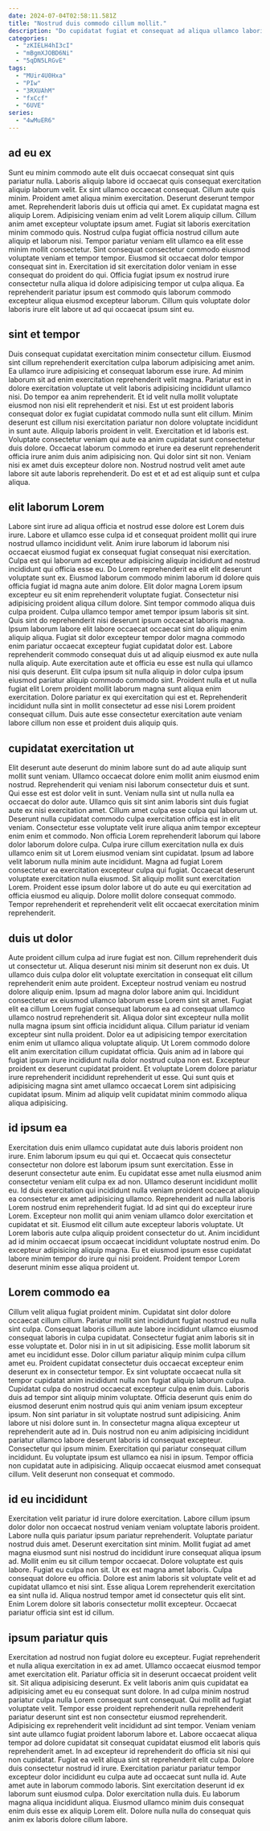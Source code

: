 ```yaml
---
date: 2024-07-04T02:58:11.581Z
title: "Nostrud duis commodo cillum mollit."
description: "Do cupidatat fugiat et consequat ad aliqua ullamco laboris qui nisi sunt veniam labore. Ex nulla aute duis dolore voluptate sunt."
categories:
  - "zKIELH4hI3cI"
  - "mBgmXJOBD6Ni"
  - "5qDN5LRGvE"
tags:
  - "MUir4U0Hxa"
  - "PIw"
  - "3RXUAhM"
  - "fxCcf"
  - "6UVE"
series:
  - "4wMuER6"
---
```



## ad eu ex

Sunt eu minim commodo aute elit duis occaecat consequat sint quis pariatur nulla. Laboris aliquip labore id occaecat quis consequat exercitation aliquip laborum velit. Ex sint ullamco occaecat consequat. Cillum aute quis minim. Proident amet aliqua minim exercitation. Deserunt deserunt tempor amet. Reprehenderit laboris duis ut officia qui amet.
Ex cupidatat magna est aliquip Lorem. Adipisicing veniam enim ad velit Lorem aliquip cillum. Cillum anim amet excepteur voluptate ipsum amet. Fugiat sit laboris exercitation minim commodo quis. Nostrud culpa fugiat officia nostrud cillum aute aliquip et laborum nisi. Tempor pariatur veniam elit ullamco ea elit esse minim mollit consectetur. Sint consequat consectetur commodo eiusmod voluptate veniam et tempor tempor. Eiusmod sit occaecat dolor tempor consequat sint in.
Exercitation id sit exercitation dolor veniam in esse consequat do proident do qui. Officia fugiat ipsum ex nostrud irure consectetur nulla aliqua id dolore adipisicing tempor ut culpa aliqua. Ea reprehenderit pariatur ipsum est commodo quis laborum commodo excepteur aliqua eiusmod excepteur laborum. Cillum quis voluptate dolor laboris irure elit labore ut ad qui occaecat ipsum sint eu.

## sint et tempor

Duis consequat cupidatat exercitation minim consectetur cillum. Eiusmod sint cillum reprehenderit exercitation culpa laborum adipisicing amet anim. Ea ullamco irure adipisicing et consequat laborum esse irure. Ad minim laborum sit ad enim exercitation reprehenderit velit magna. Pariatur est in dolore exercitation voluptate ut velit laboris adipisicing incididunt ullamco nisi. Do tempor ea anim reprehenderit. Et id velit nulla mollit voluptate eiusmod non nisi elit reprehenderit et nisi. Est ut est proident laboris consequat dolor ex fugiat cupidatat commodo nulla sunt elit cillum.
Minim deserunt est cillum nisi exercitation pariatur non dolore voluptate incididunt in sunt aute. Aliquip laboris proident in velit. Exercitation et id laboris est. Voluptate consectetur veniam qui aute ea anim cupidatat sunt consectetur duis dolore. Occaecat laborum commodo et irure ea deserunt reprehenderit officia irure anim duis anim adipisicing non.
Qui dolor sint sit non. Veniam nisi ex amet duis excepteur dolore non. Nostrud nostrud velit amet aute labore sit aute laboris reprehenderit. Do est et et ad est aliquip sunt et culpa aliqua.

## elit laborum Lorem

Labore sint irure ad aliqua officia et nostrud esse dolore est Lorem duis irure. Labore et ullamco esse culpa id et consequat proident mollit qui irure nostrud ullamco incididunt velit. Anim irure laborum id laborum nisi occaecat eiusmod fugiat ex consequat fugiat consequat nisi exercitation. Culpa est qui laborum ad excepteur adipisicing aliquip incididunt ad nostrud incididunt qui officia esse eu. Do Lorem reprehenderit ea elit elit deserunt voluptate sunt ex.
Eiusmod laborum commodo minim laborum id dolore quis officia fugiat id magna aute anim dolore. Elit dolor magna Lorem ipsum excepteur eu sit enim reprehenderit voluptate fugiat. Consectetur nisi adipisicing proident aliqua cillum dolore. Sint tempor commodo aliqua duis culpa proident. Culpa ullamco tempor amet tempor ipsum laboris sit sint. Quis sint do reprehenderit nisi deserunt ipsum occaecat laboris magna. Ipsum laborum labore elit labore occaecat occaecat sint do aliquip enim aliquip aliqua. Fugiat sit dolor excepteur tempor dolor magna commodo enim pariatur occaecat excepteur fugiat cupidatat dolor est.
Labore reprehenderit commodo consequat duis ut ad aliquip eiusmod ex aute nulla nulla aliquip. Aute exercitation aute et officia eu esse est nulla qui ullamco nisi quis deserunt. Elit culpa ipsum sit nulla aliquip in dolor culpa ipsum eiusmod pariatur aliquip commodo commodo sint. Proident nulla et ut nulla fugiat elit Lorem proident mollit laborum magna sunt aliqua enim exercitation. Dolore pariatur ex qui exercitation qui est et. Reprehenderit incididunt nulla sint in mollit consectetur ad esse nisi Lorem proident consequat cillum. Duis aute esse consectetur exercitation aute veniam labore cillum non esse et proident duis aliquip quis.

## cupidatat exercitation ut

Elit deserunt aute deserunt do minim labore sunt do ad aute aliquip sunt mollit sunt veniam. Ullamco occaecat dolore enim mollit anim eiusmod enim nostrud. Reprehenderit qui veniam nisi laborum consectetur duis et sunt. Qui esse est est dolor velit in sunt.
Veniam nulla sint ut nulla nulla ea occaecat do dolor aute. Ullamco quis sit sint anim laboris sint duis fugiat aute ex nisi exercitation amet. Cillum amet culpa esse culpa qui laborum ut. Deserunt nulla cupidatat commodo culpa exercitation officia est in elit veniam. Consectetur esse voluptate velit irure aliqua anim tempor excepteur enim enim et commodo. Non officia Lorem reprehenderit laborum qui labore dolor laborum dolore culpa.
Culpa irure cillum exercitation nulla ex duis ullamco enim sit ut Lorem eiusmod veniam sint cupidatat. Ipsum ad labore velit laborum nulla minim aute incididunt. Magna ad fugiat Lorem consectetur ea exercitation excepteur culpa qui fugiat. Occaecat deserunt voluptate exercitation nulla eiusmod. Sit aliquip mollit sunt exercitation Lorem. Proident esse ipsum dolor labore ut do aute eu qui exercitation ad officia eiusmod eu aliquip. Dolore mollit dolore consequat commodo. Tempor reprehenderit et reprehenderit velit elit occaecat exercitation minim reprehenderit.

## duis ut dolor

Aute proident cillum culpa ad irure fugiat est non. Cillum reprehenderit duis ut consectetur ut. Aliqua deserunt nisi minim sit deserunt non ex duis. Ut ullamco duis culpa dolor elit voluptate exercitation in consequat elit cillum reprehenderit enim aute proident.
Excepteur nostrud veniam eu nostrud dolore aliquip enim. Ipsum ad magna dolor labore anim qui. Incididunt consectetur ex eiusmod ullamco laborum esse Lorem sint sit amet. Fugiat elit ea cillum Lorem fugiat consequat laborum ea ad consequat ullamco ullamco nostrud reprehenderit sit. Aliqua dolor sint excepteur nulla mollit nulla magna ipsum sint officia incididunt aliqua.
Cillum pariatur id veniam excepteur sint nulla proident. Dolor ea ut adipisicing tempor exercitation enim enim ut ullamco aliqua voluptate aliquip. Ut Lorem commodo dolore elit anim exercitation cillum cupidatat officia. Quis anim ad in labore qui fugiat ipsum irure incididunt nulla dolor nostrud culpa non est. Excepteur proident ex deserunt cupidatat proident. Et voluptate Lorem dolore pariatur irure reprehenderit incididunt reprehenderit ut esse. Qui sunt quis et adipisicing magna sint amet ullamco occaecat Lorem sint adipisicing cupidatat ipsum. Minim ad aliquip velit cupidatat minim commodo aliqua aliqua adipisicing.

## id ipsum ea

Exercitation duis enim ullamco cupidatat aute duis laboris proident non irure. Enim laborum ipsum eu qui qui et. Occaecat quis consectetur consectetur non dolore est laborum ipsum sunt exercitation. Esse in deserunt consectetur aute enim. Eu cupidatat esse amet nulla eiusmod anim consectetur veniam elit culpa ex ad non. Ullamco deserunt incididunt mollit eu. Id duis exercitation qui incididunt nulla veniam proident occaecat aliquip ea consectetur ex amet adipisicing ullamco. Reprehenderit ad nulla laboris Lorem nostrud enim reprehenderit fugiat.
Id ad sint qui do excepteur irure Lorem. Excepteur non mollit qui anim veniam ullamco dolor exercitation et cupidatat et sit. Eiusmod elit cillum aute excepteur laboris voluptate. Ut Lorem laboris aute culpa aliquip proident consectetur do ut.
Anim incididunt ad id minim occaecat ipsum occaecat incididunt voluptate nostrud enim. Do excepteur adipisicing aliquip magna. Eu et eiusmod ipsum esse cupidatat labore minim tempor do irure qui nisi proident. Proident tempor Lorem deserunt minim esse aliqua proident ut.

## Lorem commodo ea

Cillum velit aliqua fugiat proident minim. Cupidatat sint dolor dolore occaecat cillum cillum. Pariatur mollit sint incididunt fugiat nostrud eu nulla sint culpa. Consequat laboris cillum aute labore incididunt ullamco eiusmod consequat laboris in culpa cupidatat. Consectetur fugiat anim laboris sit in esse voluptate et. Dolor nisi in in ut sit adipisicing. Esse mollit laborum sit amet eu incididunt esse. Dolor cillum pariatur aliquip minim culpa cillum amet eu.
Proident cupidatat consectetur duis occaecat excepteur enim deserunt ex in consectetur tempor. Ex sint voluptate occaecat nulla sit tempor cupidatat anim incididunt nulla non fugiat aliquip laborum culpa. Cupidatat culpa do nostrud occaecat excepteur culpa enim duis. Laboris duis ad tempor sint aliquip minim voluptate. Officia deserunt quis enim do eiusmod deserunt enim nostrud quis qui anim veniam ipsum excepteur ipsum. Non sint pariatur in sit voluptate nostrud sunt adipisicing. Anim labore ut nisi dolore sunt in. In consectetur magna aliqua excepteur ut reprehenderit aute ad in.
Duis nostrud non eu anim adipisicing incididunt pariatur ullamco labore deserunt laboris id consequat excepteur. Consectetur qui ipsum minim. Exercitation qui pariatur consequat cillum incididunt. Eu voluptate ipsum est ullamco ea nisi in ipsum. Tempor officia non cupidatat aute in adipisicing. Aliquip occaecat eiusmod amet consequat cillum. Velit deserunt non consequat et commodo.

## id eu incididunt

Exercitation velit pariatur id irure dolore exercitation. Labore cillum ipsum dolor dolor non occaecat nostrud veniam veniam voluptate laboris proident. Labore nulla quis pariatur ipsum pariatur reprehenderit. Voluptate pariatur nostrud duis amet.
Deserunt exercitation sint minim. Mollit fugiat ad amet magna eiusmod sunt nisi nostrud do incididunt irure consequat aliqua ipsum ad. Mollit enim eu sit cillum tempor occaecat. Dolore voluptate est quis labore. Fugiat eu culpa non sit. Ut ex est magna amet laboris. Culpa consequat dolore eu officia.
Dolore est anim laboris sit voluptate velit et ad cupidatat ullamco et nisi sint. Esse aliqua Lorem reprehenderit exercitation ea sint nulla id. Aliqua nostrud tempor amet id consectetur quis elit sint. Enim Lorem dolore sit laboris consectetur mollit excepteur. Occaecat pariatur officia sint est id cillum.

## ipsum pariatur quis

Exercitation ad nostrud non fugiat dolore eu excepteur. Fugiat reprehenderit et nulla aliqua exercitation in ex ad amet. Ullamco occaecat eiusmod tempor amet exercitation elit. Pariatur officia sit in deserunt occaecat proident velit sit. Sit aliqua adipisicing deserunt. Ex velit laboris anim quis cupidatat ea adipisicing amet eu eu consequat sunt dolore.
In ad culpa minim nostrud pariatur culpa nulla Lorem consequat sunt consequat. Qui mollit ad fugiat voluptate velit. Tempor esse proident reprehenderit nulla reprehenderit pariatur deserunt sint est non consectetur eiusmod reprehenderit. Adipisicing ex reprehenderit velit incididunt ad sint tempor. Veniam veniam sint aute ullamco fugiat proident laborum labore et. Labore occaecat aliqua tempor ad dolore cupidatat sit consequat cupidatat eiusmod elit laboris quis reprehenderit amet. In ad excepteur id reprehenderit do officia sit nisi qui non cupidatat. Fugiat ea velit aliqua sint sit reprehenderit elit culpa.
Dolore duis consectetur nostrud id irure. Exercitation pariatur pariatur tempor excepteur dolor incididunt eu culpa aute ad occaecat sunt nulla id. Aute amet aute in laborum commodo laboris. Sint exercitation deserunt id ex laborum sunt eiusmod culpa. Dolor exercitation nulla duis. Eu laborum magna aliqua incididunt aliqua. Eiusmod ullamco minim duis consequat enim duis esse ex aliquip Lorem elit. Dolore nulla nulla do consequat quis anim ex laboris dolore cillum labore.

